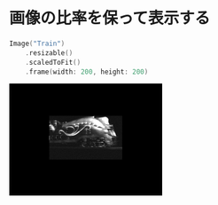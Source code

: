 # 画像の比率を保って表示する

```swift
Image("Train")
    .resizable()
    .scaledToFit()
    .frame(width: 200, height: 200)
```

<img src="/Images/View/ImageFit.png">
